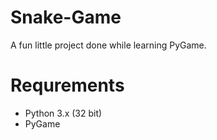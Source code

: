 # Snake-Game
A fun little project done while learning PyGame.

# Requrements
- Python 3.x (32 bit)
- PyGame
